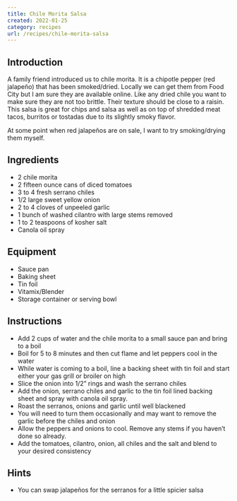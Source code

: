 ```yaml
---
title: Chile Morita Salsa
created: 2022-01-25
category: recipes
url: /recipes/chile-morita-salsa
---
```

## Introduction

A family friend introduced us to chile morita. It is a chipotle pepper (red jalapeño) that has been smoked/dried. Locally we can get them from Food City but I am sure they are available online. Like any dried chile you want to make sure they are not too brittle. Their texture should be close to a raisin. This salsa is great for chips and salsa as well as on top of shredded meat tacos, burritos or tostadas due to its slightly smoky flavor.

At some point when red jalapeños are on sale, I want to try smoking/drying them myself.

## Ingredients
- 2 chile morita
- 2 fifteen ounce cans of diced tomatoes
- 3 to 4 fresh serrano chiles
- 1/2 large sweet yellow onion
- 2 to 4 cloves of unpeeled garlic
- 1 bunch of washed cilantro with large stems removed
- 1 to 2 teaspoons of kosher salt
- Canola oil spray

## Equipment
- Sauce pan
- Baking sheet
- Tin foil
- Vitamix/Blender
- Storage container or serving bowl

## Instructions
- Add 2 cups of water and the chile morita to a small sauce pan and bring to a boil
- Boil for 5 to 8 minutes and then cut flame and let peppers cool in the water
- While water is coming to a boil, line a backing sheet with tin foil and start either your gas grill or broiler on high
- Slice the onion into 1/2” rings and wash the serrano chiles
- Add the onion, serrano chiles and garlic to the tin foil lined backing sheet and spray with canola oil spray.
- Roast the serranos, onions and garlic until well blackened
- You will need to turn them occasionally and may want to remove the garlic before the chiles and onion
- Allow the peppers and onions to cool. Remove any stems if you haven’t done so already.
- Add the tomatoes, cilantro, onion, all chiles and the salt and blend to your desired consistency

## Hints
- You can swap jalapeños for the serranos for a little spicier salsa
